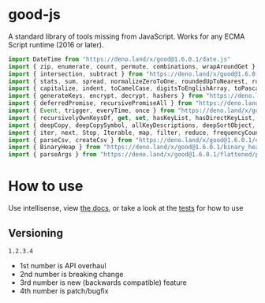 # good-js

A standard library of tools missing from JavaScript. Works for any ECMA Script runtime (2016 or later).

```js
import DateTime from "https://deno.land/x/good@1.6.0.1/date.js"
import { zip, enumerate, count, permute, combinations, wrapAroundGet } from "https://deno.land/x/good@1.6.0.1/array.js"
import { intersection, subtract } from "https://deno.land/x/good@1.6.0.1/set.js"
import { stats, sum, spread, normalizeZeroToOne, roundedUpToNearest, roundedDownToNearest } from "https://deno.land/x/good@1.6.0.1/math.js"
import { capitalize, indent, toCamelCase, digitsToEnglishArray, toPascalCase, toKebabCase, toSnakeCase, toScreamingtoKebabCase, toScreamingtoSnakeCase, toRepresentation, toString, regex, findAll, iterativelyFindAll, escapeRegexMatch, escapeRegexReplace, extractFirst, isValidIdentifier, removeCommonPrefix, didYouMean } from "https://deno.land/x/good@1.6.0.1/string.js"
import { generateKeys, encrypt, decrypt, hashers } from "https://deno.land/x/good@1.6.0.1/encryption.js"
import { deferredPromise, recursivePromiseAll } from "https://deno.land/x/good@1.6.0.1/async.js"
import { Event, trigger, everyTime, once } from "https://deno.land/x/good@1.6.0.1/events.js"
import { recursivelyOwnKeysOf, get, set, hasKeyList, hasDirectKeyList, remove, merge, compareProperty, recursivelyIterateOwnKeysOf } from "https://deno.land/x/good@1.6.0.1/object.js"
import { deepCopy, deepCopySymbol, allKeyDescriptions, deepSortObject, shallowSortObject, isGeneratorType,isAsyncIterable, isSyncIterable, isTechnicallyIterable, isSyncIterableObjectOrContainer, allKeys } from "https://deno.land/x/good@1.6.0.1/value.js"
import { iter, next, Stop, Iterable, map, filter, reduce, frequencyCount, zip, count, enumerate, permute, combinations, slices, asyncIteratorToList, concurrentlyTransform, forkBy } from "https://deno.land/x/good@1.6.0.1/iterable.js"
import { parseCsv, createCsv } from "https://deno.land/x/good@1.6.0.1/csv.js"
import { BinaryHeap } from "https://deno.land/x/good@1.6.0.1/binary_heap.js"
import { parseArgs } from "https://deno.land/x/good@1.6.0.1/flattened/parse_args.js"
```


# How to use

Use intellisense, view [the docs](https://deno.land/x/good?doc), or take a look at the [tests](https://github.com/jeff-hykin/good-js/tree/master/tests) for how to use

## Versioning

`1.2.3.4`
- 1st number is API overhaul
- 2nd number is breaking change
- 3rd number is new (backwards compatible) feature 
- 4th number is patch/bugfix